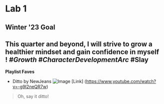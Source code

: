 # Lab 1

## Winter '23 Goal
This quarter and beyond, I will strive to grow a healthier mindset and gain confidence in myself ! *#Growth* *#CharacterDevelopmentArc* **#Slay**
---
**Playlist Faves**
* Ditto by NewJeans
![Image](https://cdn.vox-cdn.com/thumbor/qXDHOq7dMHWm52TqLWcpj2F4n5s=/0x0:1280x720/1200x800/filters:focal(466x34:670x238)/cdn.vox-cdn.com/uploads/chorus_image/image/70892948/Ditto_Number_1.0.png)
[Link] (https://www.youtube.com/watch?v=-g9I2neQR7w)
> Oh, say it ditto!

